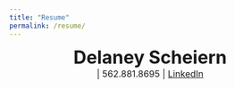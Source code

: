 ```yaml
---
title: "Resume"
permalink: /resume/
---
```


<center><b><font size="6"><b>Delaney Scheiern</b></font></b></center>
<center><font size="3"><dscheiern@gmail.com> | 562.881.8695 | <a href="https:/dscheiern.github.io/>Personal Website</a> | <a href="https:/linkedin.com/in/dscheiern">LinkedIn</a></font></center>
